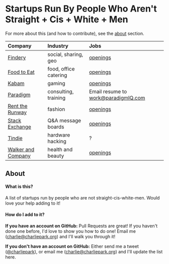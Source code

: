 # Startups Run By People Who Aren't Straight + Cis + White + Men

For more about this (and how to contribute), see the [about](https://github.com/charliepark/startups-run-by-non-scwms#about) section.

Company | Industry | Jobs
:------ | :------- | :---
[Findery](https://findery.com/) | social, sharing, geo | [openings](https://findery.com/jobs)
[Food to Eat](https://www.foodtoeat.com) | food, office catering | [openings](https://www.foodtoeat.com/p/careers)
[Kabam](http://kabam.com/) | gaming | [openings](http://careers.kabam.com/careers)
[Paradigm](http://www.paradigmiq.com/) | consulting, training | Email resume to work@paradigmIQ.com
[Rent the Runway](https://www.renttherunway.com/) | fashion | [openings](https://www.renttherunway.com/pages/about#about-openings)
[Stack Exchange](http://stackexchange.com/work-here) | Q&A message boards | [openings](http://stackexchange.com/work-here)
[Tindie](https://www.tindie.com/) | hardware hacking | ?
[Walker and Company](http://walkerandcompany.com/) | health and beauty | [openings](https://jobs.lever.co/walkerandcompany)


## About

#### What is this?

A list of startups run by people who are not straight-cis-white-men. Would love your help adding to it!


#### How do I add to it?

**If you have an account on GitHub:** Pull Requests are great! If you haven't done one before, I'd love to show you how to do one! Email me ([charlie@charliepark.org](charlie@charliepark.org)) and I'll walk you through it!

**If you don't have an account on GitHub:** Either send me a tweet ([@charliepark](https://twitter.com/charliepark)), or email me ([charlie@charliepark.org](charlie@charliepark.org)) and I'll update the list here.
